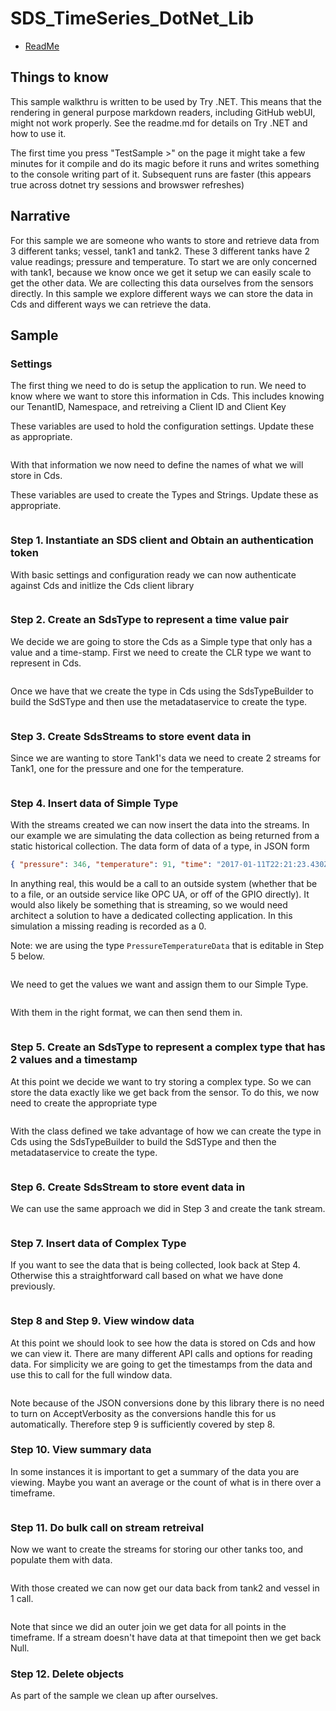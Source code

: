 # SDS_TimeSeries_DotNet_Lib

- [ReadMe](README.md)

## Things to know

This sample walkthru is written to be used by Try .NET. This means that the rendering in general purpose markdown readers, including GitHub webUI, might not work properly. See the readme.md for details on Try .NET and how to use it.

The first time you press "TestSample >" on the page it might take a few minutes for it compile and do its magic before it runs and writes something to the console writing part of it. Subsequent runs are faster (this appears true across dotnet try sessions and browswer refreshes)

## Narrative

For this sample we are someone who wants to store and retrieve data from 3 different tanks; vessel, tank1 and tank2. These 3 different tanks have 2 value readings; pressure and temperature. To start we are only concerned with tank1, because we know once we get it setup we can easily scale to get the other data. We are collecting this data ourselves from the sensors directly. In this sample we explore different ways we can store the data in Cds and different ways we can retrieve the data.

## Sample

### Settings

The first thing we need to do is setup the application to run. We need to know where we want to store this information in Cds. This includes knowing our TenantID, Namespace, and retreiving a Client ID and Client Key

These variables are used to hold the configuration settings. Update these as appropriate.

```cs --source-file ./Program.cs --project ./SdsTsDotNet.csproj --region configurationSettings --session TestSample

```

With that information we now need to define the names of what we will store in Cds.

These variables are used to create the Types and Strings. Update these as appropriate.

```cs --source-file ./Program.cs --project ./SdsTsDotNet.csproj --region settings --session TestSample

```

### Step 1. Instantiate an SDS client and Obtain an authentication token

With basic settings and configuration ready we can now authenticate against Cds and initlize the Cds client library

```cs --source-file ./Program.cs --project ./SdsTsDotNet.csproj --region step1 --session TestSample

```

### Step 2. Create an SdsType to represent a time value pair

We decide we are going to store the Cds as a Simple type that only has a value and a time-stamp. First we need to create the CLR type we want to represent in Cds.

```cs --source-file ./TimeData.cs --project ./SdsTsDotNet.csproj --region step2a --session TestSample

```

Once we have that we create the type in Cds using the SdsTypeBuilder to build the SdSType and then use the metadataservice to create the type.

```cs --source-file ./Program.cs --project ./SdsTsDotNet.csproj --region step2b --session TestSample

```

### Step 3. Create SdsStreams to store event data in

Since we are wanting to store Tank1's data we need to create 2 streams for Tank1, one for the pressure and one for the temperature.

```cs --source-file ./Program.cs --project ./SdsTsDotNet.csproj --region step3 --session TestSample

```

### Step 4. Insert data of Simple Type

With the streams created we can now insert the data into the streams. In our example we are simulating the data collection as being returned from a static historical collection. The data form of data of a type, in JSON form

```json
{ "pressure": 346, "temperature": 91, "time": "2017-01-11T22:21:23.430Z" }
```

In anything real, this would be a call to an outside system (whether that be to a file, or an outside service like OPC UA, or off of the GPIO directly). It would also likely be something that is streaming, so we would need architect a solution to have a dedicated collecting application. In this simulation a missing reading is recorded as a 0.

Note: we are using the type `PressureTemperatureData` that is editable in Step 5 below.

```cs --source-file ./Program.cs --project ./SdsTsDotNet.csproj --region step4a --session TestSample

```

We need to get the values we want and assign them to our Simple Type.

```cs --source-file ./Program.cs --project ./SdsTsDotNet.csproj --region step4b --session TestSample

```

With them in the right format, we can then send them in.

```cs --source-file ./Program.cs --project ./SdsTsDotNet.csproj --region step4c --session TestSample

```

### Step 5. Create an SdsType to represent a complex type that has 2 values and a timestamp

At this point we decide we want to try storing a complex type. So we can store the data exactly like we get back from the sensor. To do this, we now need to create the appropriate type

```cs --source-file ./PressureTemperatureData.cs --project ./SdsTsDotNet.csproj --region step5a --session TestSample

```

With the class defined we take advantage of how we can create the type in Cds using the SdsTypeBuilder to build the SdSType and then the metadataservice to create the type.

```cs --source-file ./Program.cs --project ./SdsTsDotNet.csproj --region step5b --session TestSample

```

### Step 6. Create SdsStream to store event data in

We can use the same approach we did in Step 3 and create the tank stream.

```cs --source-file ./Program.cs --project ./SdsTsDotNet.csproj --region step6 --session TestSample

```

### Step 7. Insert data of Complex Type

If you want to see the data that is being collected, look back at Step 4. Otherwise this a straightforward call based on what we have done previously.

```cs --source-file ./Program.cs --project ./SdsTsDotNet.csproj --region step6 --session TestSample

```

### Step 8 and Step 9. View window data

At this point we should look to see how the data is stored on Cds and how we can view it. There are many different API calls and options for reading data. For simplicity we are going to get the timestamps from the data and use this to call for the full window data.

```cs --source-file ./Program.cs --project ./SdsTsDotNet.csproj --region step8 --session TestSample

```

Note because of the JSON conversions done by this library there is no need to turn on AcceptVerbosity as the conversions handle this for us automatically. Therefore step 9 is sufficiently covered by step 8.

### Step 10. View summary data

In some instances it is important to get a summary of the data you are viewing. Maybe you want an average or the count of what is in there over a timeframe.

```cs --source-file ./Program.cs --project ./SdsTsDotNet.csproj --region step10 --session TestSample

```

### Step 11. Do bulk call on stream retreival

Now we want to create the streams for storing our other tanks too, and populate them with data.

```cs --source-file ./Program.cs --project ./SdsTsDotNet.csproj --region step11a --session TestSample

```

With those created we can now get our data back from tank2 and vessel in 1 call.

```cs --source-file ./Program.cs --project ./SdsTsDotNet.csproj --region step11b --session TestSample

```

Note that since we did an outer join we get data for all points in the timeframe. If a stream doesn't have data at that timepoint then we get back Null.

### Step 12. Delete objects

As part of the sample we clean up after ourselves.

```cs --source-file ./Program.cs --project ./SdsTsDotNet.csproj --region step12 --session TestSample

```
